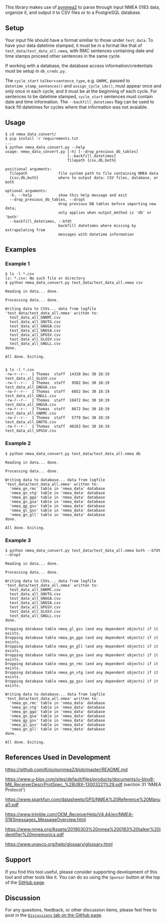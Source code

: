 This library makes use of [pynmea2](https://github.com/Knio/pynmea2) to parse through input NMEA 0183 data, organize it, and output it to CSV files or to a PostgreSQL database.

## Setup

Your input file should have a format similiar to those under `test_data`. To have your data datetime stamped, it must be in a format like that of `test_data/test_data_all.nmea`, with RMC sentences containing date and time stamps proceed other sentences in the same cycle.

If working with a database, the database access information/credentials must be setup in `db_creds.py`.

The `cycle_start` `talker`+`sentence_type`, e.g. `GNRMC`, passed to `datetime_stamp_sentences()` and `assign_cycle_ids()`, must appear once and only once in each cycle, and it must be at the beginning of each cycle. For sentences to be datetime stamped, `cycle_start` sentences must contain date and time information. The `--backfill_datetimes` flag can be used to back fill datetimes for cycles where that information was not avaiable.


## Usage
```
$ cd nmea_data_convert/
$ pip install -r requirements.txt 
...
$ python nmea_data_convert.py --help
usage: nmea_data_convert.py [-h] [--drop_previous_db_tables]
                            [--backfill_datetimes]
                            filepath {csv,db,both}

positional arguments:
  filepath              file system path to file containing NMEA data
  {csv,db,both}         where to output data: CSV files, database, or both

optional arguments:
  -h, --help            show this help message and exit
  --drop_previous_db_tables, --dropt
                        drop previous DB tables before importing new data;
                        only applies when output_method is 'db' or 'both'
  --backfill_datetimes, --bfdt
                        backfill datetimes where missing by extrapolating from
                        messages with datetime information
```
## Examples
### Example 1
```
$ ls -l *.csv
ls: *.csv: No such file or directory
$ python nmea_data_convert.py test_data/test_data_all.nmea csv

Reading in data... done.

Processing data... done.

Writing data to CSVs... data from logfile 'test_data/test_data_all.nmea' written to:
  test_data_all_GNRMC.csv
  test_data_all_GNVTG.csv
  test_data_all_GNGGA.csv
  test_data_all_GNGSA.csv
  test_data_all_GPGSV.csv
  test_data_all_GLGSV.csv
  test_data_all_GNGLL.csv
done.

All done. Exiting.


$ ls -l *.csv
-rw-r--r--  1 Thomas  staff  14310 Dec 30 18:19 test_data_all_GLGSV.csv
-rw-r--r--  1 Thomas  staff   9502 Dec 30 18:19 test_data_all_GNGGA.csv
-rw-r--r--  1 Thomas  staff   6852 Dec 30 18:19 test_data_all_GNGLL.csv
-rw-r--r--  1 Thomas  staff  18472 Dec 30 18:19 test_data_all_GNGSA.csv
-rw-r--r--  1 Thomas  staff   8672 Dec 30 18:19 test_data_all_GNRMC.csv
-rw-r--r--  1 Thomas  staff   5779 Dec 30 18:19 test_data_all_GNVTG.csv
-rw-r--r--  1 Thomas  staff  40263 Dec 30 18:19 test_data_all_GPGSV.csv
```

### Example 2
```
$ python nmea_data_convert.py test_data/test_data_all.nmea db

Reading in data... done.

Processing data... done.

Writing data to database... data from logfile 'test_data/test_data_all.nmea' written to:
  'nmea_gn_rmc' table in 'nmea_data' database
  'nmea_gn_vtg' table in 'nmea_data' database
  'nmea_gn_gga' table in 'nmea_data' database
  'nmea_gn_gsa' table in 'nmea_data' database
  'nmea_gp_gsv' table in 'nmea_data' database
  'nmea_gl_gsv' table in 'nmea_data' database
  'nmea_gn_gll' table in 'nmea_data' database
done.

All done. Exiting.
```

### Example 3
```
$ python nmea_data_convert.py test_data/test_data_all.nmea both --bfdt --dropt

Reading in data... done.

Processing data... done.

Writing data to CSVs... data from logfile 'test_data/test_data_all.nmea' written to:
  test_data_all_GNRMC.csv
  test_data_all_GNVTG.csv
  test_data_all_GNGGA.csv
  test_data_all_GNGSA.csv
  test_data_all_GPGSV.csv
  test_data_all_GLGSV.csv
  test_data_all_GNGLL.csv
done.

Dropping database table nmea_gl_gsv (and any dependent objects) if it exists.
Dropping database table nmea_gn_gga (and any dependent objects) if it exists.
Dropping database table nmea_gn_gll (and any dependent objects) if it exists.
Dropping database table nmea_gn_gsa (and any dependent objects) if it exists.
Dropping database table nmea_gn_rmc (and any dependent objects) if it exists.
Dropping database table nmea_gn_vtg (and any dependent objects) if it exists.
Dropping database table nmea_gp_gsv (and any dependent objects) if it exists.

Writing data to database... data from logfile 'test_data/test_data_all.nmea' written to:
  'nmea_gn_rmc' table in 'nmea_data' database
  'nmea_gn_vtg' table in 'nmea_data' database
  'nmea_gn_gga' table in 'nmea_data' database
  'nmea_gn_gsa' table in 'nmea_data' database
  'nmea_gp_gsv' table in 'nmea_data' database
  'nmea_gl_gsv' table in 'nmea_data' database
  'nmea_gn_gll' table in 'nmea_data' database
done.

All done. Exiting.
```


## References Used in Development
https://github.com/Knio/pynmea2/blob/master/README.md

https://www.u-blox.com/sites/default/files/products/documents/u-blox8-M8_ReceiverDescrProtSpec_%28UBX-13003221%29.pdf (section 31 'NMEA Protocol')

https://www.sparkfun.com/datasheets/GPS/NMEA%20Reference%20Manual1.pdf

https://www.trimble.com/OEM_ReceiverHelp/V4.44/en/NMEA-0183messages_MessageOverview.html

https://www.nmea.org/Assets/20190303%20nmea%200183%20talker%20identifier%20mnemonics.pdf

https://www.unavco.org/help/glossary/glossary.html


## Support
If you find this tool useful, please consider supporting development of this tool and other tools like it. You can do so using the `Sponsor` button at the top of the [GitHub page](https://github.com/Petrichor-Labs/nmea_data_convert).


## Discussion
For any questions, feedback, or other discussion items, please feel free to post in the [`Discussions` tab on the GitHub page](https://github.com/Petrichor-Labs/nmea_data_convert/discussions).